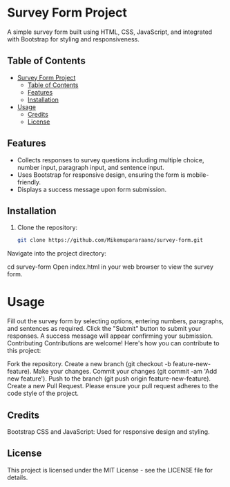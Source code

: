 # Survey Form Project

A simple survey form built using HTML, CSS, JavaScript, and integrated with Bootstrap for styling and responsiveness.

## Table of Contents

- [Survey Form Project](#survey-form-project)
  - [Table of Contents](#table-of-contents)
  - [Features](#features)
  - [Installation](#installation)
- [Usage](#usage)
  - [Credits](#credits)
  - [License](#license)

## Features

- Collects responses to survey questions including multiple choice, number input, paragraph input, and sentence input.
- Uses Bootstrap for responsive design, ensuring the form is mobile-friendly.
- Displays a success message upon form submission.

## Installation

1. Clone the repository:

   ```bash
   git clone https://github.com/Mikemupararaano/survey-form.git
Navigate into the project directory:

cd survey-form
Open index.html in your web browser to view the survey form.

# Usage
Fill out the survey form by selecting options, entering numbers, paragraphs, and sentences as required.
Click the "Submit" button to submit your responses.
A success message will appear confirming your submission.
Contributing
Contributions are welcome! Here's how you can contribute to this project:

Fork the repository.
Create a new branch (git checkout -b feature-new-feature).
Make your changes.
Commit your changes (git commit -am 'Add new feature').
Push to the branch (git push origin feature-new-feature).
Create a new Pull Request.
Please ensure your pull request adheres to the code style of the project.

## Credits
Bootstrap CSS and JavaScript: Used for responsive design and styling.

## License
This project is licensed under the MIT License - see the LICENSE file for details.










